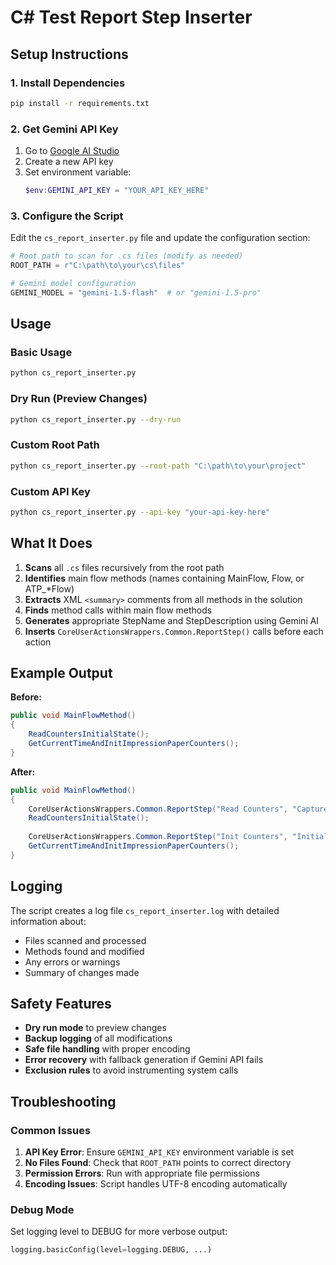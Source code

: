 # C# Test Report Step Inserter

## Setup Instructions

### 1. Install Dependencies
```bash
pip install -r requirements.txt
```

### 2. Get Gemini API Key
1. Go to [Google AI Studio](https://aistudio.google.com/app/apikey)
2. Create a new API key
3. Set environment variable:
   ```powershell
   $env:GEMINI_API_KEY = "YOUR_API_KEY_HERE"
   ```

### 3. Configure the Script
Edit the `cs_report_inserter.py` file and update the configuration section:
```python
# Root path to scan for .cs files (modify as needed)
ROOT_PATH = r"C:\path\to\your\cs\files"

# Gemini model configuration  
GEMINI_MODEL = "gemini-1.5-flash"  # or "gemini-1.5-pro"
```

## Usage

### Basic Usage
```bash
python cs_report_inserter.py
```

### Dry Run (Preview Changes)
```bash
python cs_report_inserter.py --dry-run
```

### Custom Root Path
```bash
python cs_report_inserter.py --root-path "C:\path\to\your\project"
```

### Custom API Key
```bash
python cs_report_inserter.py --api-key "your-api-key-here"
```

## What It Does

1. **Scans** all `.cs` files recursively from the root path
2. **Identifies** main flow methods (names containing MainFlow, Flow, or ATP_*Flow)
3. **Extracts** XML `<summary>` comments from all methods in the solution
4. **Finds** method calls within main flow methods
5. **Generates** appropriate StepName and StepDescription using Gemini AI
6. **Inserts** `CoreUserActionsWrappers.Common.ReportStep()` calls before each action

## Example Output

**Before:**
```csharp
public void MainFlowMethod()
{
    ReadCountersInitialState();
    GetCurrentTimeAndInitImpressionPaperCounters();
}
```

**After:**
```csharp
public void MainFlowMethod()
{
    CoreUserActionsWrappers.Common.ReportStep("Read Counters", "Capture initial impression paper counters from the device.");
    ReadCountersInitialState();
    
    CoreUserActionsWrappers.Common.ReportStep("Init Counters", "Initialize impression paper counters and record current timestamp.");
    GetCurrentTimeAndInitImpressionPaperCounters();
}
```

## Logging

The script creates a log file `cs_report_inserter.log` with detailed information about:
- Files scanned and processed
- Methods found and modified
- Any errors or warnings
- Summary of changes made

## Safety Features

- **Dry run mode** to preview changes
- **Backup logging** of all modifications
- **Safe file handling** with proper encoding
- **Error recovery** with fallback generation if Gemini API fails
- **Exclusion rules** to avoid instrumenting system calls

## Troubleshooting

### Common Issues

1. **API Key Error**: Ensure `GEMINI_API_KEY` environment variable is set
2. **No Files Found**: Check that `ROOT_PATH` points to correct directory
3. **Permission Errors**: Run with appropriate file permissions
4. **Encoding Issues**: Script handles UTF-8 encoding automatically

### Debug Mode
Set logging level to DEBUG for more verbose output:
```python
logging.basicConfig(level=logging.DEBUG, ...)
```